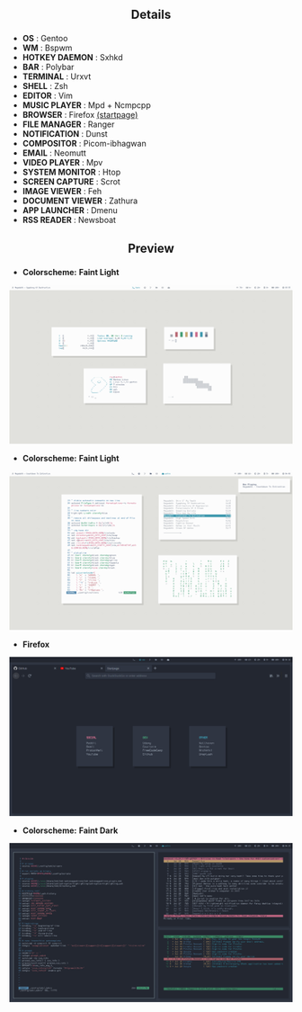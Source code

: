 ## <p align="center">Details</p>

+ **OS**                : Gentoo
+ **WM**                : Bspwm
+ **HOTKEY DAEMON**     : Sxhkd
+ **BAR**               : Polybar
+ **TERMINAL**          : Urxvt
+ **SHELL**             : Zsh
+ **EDITOR**            : Vim
+ **MUSIC PLAYER**      : Mpd + Ncmpcpp
+ **BROWSER**           : Firefox [(startpage)](https://github.com/rajshekhar26/startpage)
+ **FILE MANAGER**      : Ranger
+ **NOTIFICATION**      : Dunst
+ **COMPOSITOR**        : Picom-ibhagwan
+ **EMAIL**             : Neomutt
+ **VIDEO PLAYER**      : Mpv
+ **SYSTEM MONITOR**    : Htop
+ **SCREEN CAPTURE**    : Scrot
+ **IMAGE VIEWER**      : Feh
+ **DOCUMENT VIEWER**   : Zathura
+ **APP LAUNCHER**      : Dmenu
+ **RSS READER**        : Newsboat

## <p align="center">Preview</p>

+ **Colorscheme:** **Faint Light**

![screenshot](/Pictures/Screenshots/scrot1.png)

+ **Colorscheme:** **Faint Light**

![screenshot](/Pictures/Screenshots/scrot2.png)

+ **Firefox**

![screenshot](/Pictures/Screenshots/scrot3.png)

+ **Colorscheme:** **Faint Dark**

![screenshot](/Pictures/Screenshots/scrot4.png)
